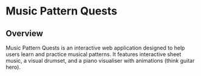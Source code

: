 # Music Pattern Quests

## Overview

Music Pattern Quests is an interactive web application designed to help users learn and practice musical patterns. It features interactive sheet music, a visual drumset, and a piano visualiser with animations (think guitar hero).

